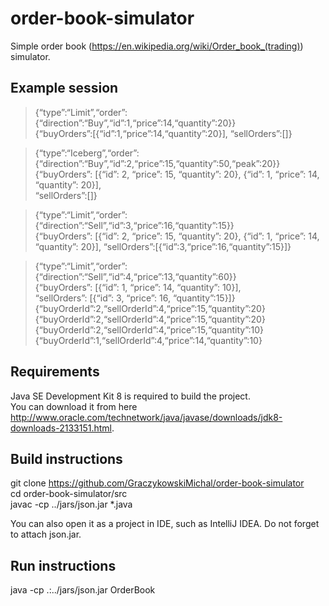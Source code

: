 # order-book-simulator
Simple order book (https://en.wikipedia.org/wiki/Order_book_(trading)) simulator.

## Example session
>{“type”:“Limit”,“order”:{“direction”:“Buy”,“id”:1,“price”:14,“quantity”:20}}  
{“buyOrders”:[{“id”:1,“price”:14,“quantity”:20}],
“sellOrders”:[]}  

>{“type”:“Iceberg”,“order”:{“direction”:“Buy”,“id”:2,“price”:15,“quantity”:50,“peak”:20}}  
{“buyOrders”: [{“id”: 2, “price”: 15, “quantity”: 20}, {“id”: 1, “price”: 14, “quantity”: 20}],  
“sellOrders”:[]}  

>{“type”:“Limit”,“order”:{“direction”:“Sell”,“id”:3,“price”:16,“quantity”:15}}  
{“buyOrders”: [{“id”: 2, “price”: 15, “quantity”: 20}, {“id”: 1, “price”: 14, “quantity”: 20}], “sellOrders”:[{“id”:3,“price”:16,“quantity”:15}]}

>{“type”:“Limit”,“order”:{“direction”:“Sell”,“id”:4,“price”:13,“quantity”:60}}  
{“buyOrders”: [{“id”: 1, “price”: 14, “quantity”: 10}],  
“sellOrders”: [{“id”: 3, “price”: 16, “quantity”:15}]}  
{“buyOrderId”:2,“sellOrderId”:4,“price”:15,“quantity”:20}  
{“buyOrderId”:2,“sellOrderId”:4,“price”:15,“quantity”:20}  
{“buyOrderId”:2,“sellOrderId”:4,“price”:15,“quantity”:10}  
{“buyOrderId”:1,“sellOrderId”:4,“price”:14,“quantity”:10}

## Requirements
Java SE Development Kit 8 is required to build the project.  
You can download it from here http://www.oracle.com/technetwork/java/javase/downloads/jdk8-downloads-2133151.html.

## Build instructions
git clone https://github.com/GraczykowskiMichal/order-book-simulator  
cd order-book-simulator/src  
javac -cp ../jars/json.jar *.java
  
You can also open it as a project in IDE, such as IntelliJ IDEA. Do not forget to attach json.jar.

## Run instructions
java -cp .:../jars/json.jar OrderBook
